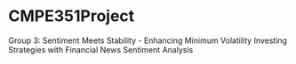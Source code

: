 # CMPE351Project
Group 3: Sentiment Meets Stability - Enhancing Minimum Volatility Investing Strategies with Financial News Sentiment Analysis
